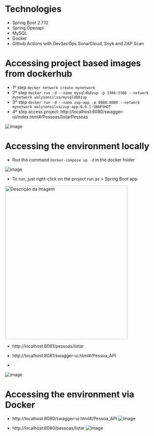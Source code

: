 <h1>Technologies</h1>
<ul>
  <li>Spring Boot 2.7.12</li>
  <li>Spring Openapi</li>
  <li>MySQL</li>
  <li>Docker</li>
  <li>Github Actions with DevSecOps SonarCloud, Snyk and ZAP Scan</li>
</ul>

<h1> Accessing project based images from dockerhub </h1>

- 1º step ```docker network create mynetwork```
- 2º step ```docker run -d --name mysqldb8zup -p 3306:3306 --network mynetwork walysonsilva/mysqldb8zup```
- 3º step ```docker run -d --name zup-app -p 8080:8080 --network mynetwork walysonsilva/zup-app:0.0.1-SNAPSHOT```
- 4º step access project: http://localhost:8080/swagger-ui/index.html#/Pessoas/listarPessoas

![image](https://github.com/user-attachments/assets/0c8f9a7b-2478-48bb-927a-911b104f6616)

 
<h1> Accessing the environment locally</h1>

- Run the command ```docker-compose up -d``` in the docker folder
  
![image](https://github.com/user-attachments/assets/0d52dfab-e966-4dca-8c89-01261ce9d9f9)

 
- To run, just right-click on the project run as > Spring Boot app.
<img src="https://github.com/walyson-scarazzati/Spotmusic/assets/53382989/3671ec7c-662b-4868-aa85-3ab1b619fa1b" alt="Descrição da Imagem" width="400" height="500" />

- http://localhost:8081/pessoas/listar

- http://localhost:8081/swagger-ui.html#/Pessoa_API
- 
![image](https://github.com/user-attachments/assets/98aa9978-acd9-4f55-be9d-19598f1072bf)


<h1> Accessing the environment via Docker</h1>

- http://localhost:8080/swagger-ui.html#/Pessoa_API
![image](https://github.com/walyson-scarazzati/zup/assets/53382989/8b343e06-daa2-4c31-b125-772b38a96388)


- http://localhost:8080/pessoas/listar
  ![image](https://github.com/walyson-scarazzati/zup/assets/53382989/6a7915d7-a6e5-4425-8d31-4cff4715271c)

